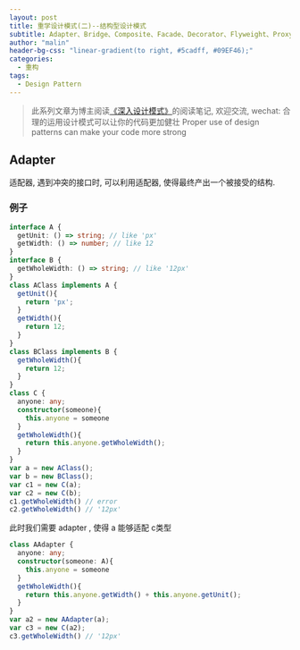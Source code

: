 ```yaml
---
layout: post
title: 重学设计模式(二)--结构型设计模式
subtitle: Adapter、Bridge、Composite、Facade、Decorator、Flyweight、Proxy
author: "malin"
header-bg-css: "linear-gradient(to right, #5cadff, #09EF46);"
categories:
  - 重构
tags:
  - Design Pattern
---
```


> 此系列文章为博主阅读[《深入设计模式》](https://refactoring.guru/design-patterns)的阅读笔记, 欢迎交流, wechat: 
> 合理的运用设计模式可以让你的代码更加健壮 Proper use of design patterns can make your code more strong

## Adapter

适配器, 遇到冲突的接口时, 可以利用适配器, 使得最终产出一个被接受的结构.

### 例子

```ts
interface A {
  getUnit: () => string; // like 'px'
  getWidth: () => number; // like 12
}
interface B {
  getWholeWidth: () => string; // like '12px'
}
class AClass implements A {
  getUnit(){
    return 'px';
  }
  getWidth(){
    return 12;
  }
}
class BClass implements B {
  getWholeWidth(){
    return 12;
  }
}
class C {
  anyone: any;
  constructor(someone){
    this.anyone = someone
  }
  getWholeWidth(){
    return this.anyone.getWholeWidth();
  }
}
var a = new AClass();
var b = new BClass();
var c1 = new C(a);
var c2 = new C(b);
c1.getWholeWidth() // error
c2.getWholeWidth() // '12px'
```

此时我们需要 adapter , 使得 a 能够适配 c类型

```ts
class AAdapter {
  anyone: any;
  constructor(someone: A){
    this.anyone = someone
  }
  getWholeWidth(){
    return this.anyone.getWidth() + this.anyone.getUnit();
  }
}
var a2 = new AAdapter(a);
var c3 = new C(a2);
c3.getWholeWidth() // '12px'
```

